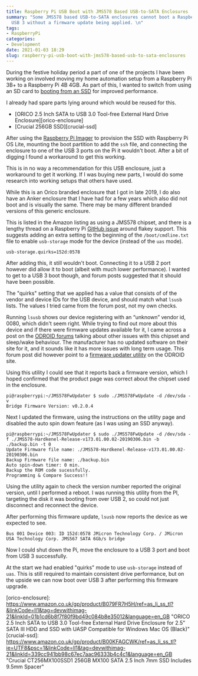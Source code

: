 ```yaml
---
title: Raspberry Pi USB Boot with JMS578 Based USB-to-SATA Enclosures
summary: "Some JMS578 based USB-to-SATA enclosures cannot boot a Raspberry Pi 4B over
  USB 3 without a firmware update being applied. \n"
tags:
- RaspberryPi
categories:
- Development
date: 2021-01-03 18:29
slug: raspberry-pi-usb-boot-with-jms578-based-usb-to-sata-enclosures
---
```

During the festive holiday period a part of one of the projects I have been working on involved moving my home automation setup from a Raspberry Pi 3B+ to a Raspberry Pi 4B 4GB. As part of this, I wanted to switch from using an SD card to [booting from an SSD][usb-boot] for improved performance.

I already had spare parts lying around which would be reused for this. 

* [ORICO 2.5 Inch SATA to USB 3.0 Tool-free External Hard Drive Enclosure][orico-enclosure]
* [Crucial 256GB SSD][crucial-ssd]

After using the [Raspberry Pi Imager][rpi-imager] to provision the SSD with Raspberry Pi OS Lite, mounting the boot partition to add the `ssh` file, and connecting the enclosure to one of the USB 3 ports on the Pi it wouldn't boot. After a bit of digging I found a workaround to get this working. 

<!--more-->

This is in no way a recommendation for this USB enclosure, just a workaround to get it working. If I was buying new parts, I would do some research into working setups that others have used.  


While this is an Orico branded enclosure that I got in late 2019, I do also have an Anker enclosure that I have had for a few years which also did not boot and is visually the same. There may be many different branded versions of this generic enclosure. 

This is listed in the Amazon listing as using a JMS578 chipset, and there is a lengthy thread on a Raspberry Pi [GitHub issue][pi-jms578-issue] around flakey support. This suggests adding an extra setting to the beginning of the `/boot/cmdline.txt` file to enable `usb-storage` mode for the device (instead of the `uas` mode).

~~~
usb-storage.quirks=152d:0578
~~~

After adding this, it still wouldn't boot. Connecting it to a USB 2 port however did allow it to boot (albeit with much lower performance). I wanted to get to a USB 3 boot though, and forum posts suggested that it should have been possible. 

The "quirks" setting that we applied has a value that consists of of the vendor and device IDs for the USB device, and should match what `lsusb` lists. The values I tried came from the forum post, not my own checks. 


Running `lsusb` shows our device registering with an “unknown” vendor id, 0080, which didn't seem right. While trying to find out more about this device and if there were firmware updates available for it, I came across a post on the [ODROID forums][odroid-forum] talking about other issues with this chipset and sleep/wake behaviour. The manufacturer has no updated software on their site for it, and it sounds like it has more issues with long term usage. This forum post did however point to a [firmware updater utility][jms578-fw-update] on the ODROID site. 

Using this utility I could see that it reports back a firmware version, which I hoped confirmed that the product page was correct about the chipset used in the enclosure. 

```
pi@raspberrypi:~/JMS578FwUpdater $ sudo ./JMS578FwUpdate -d /dev/sda -v
Bridge Firmware Version: v0.2.0.4
```

Next I updated the firmware, using the instructions on the utility page and disabled the auto spin down feature (as I was using an SSD anyway).

```
pi@raspberrypi:~/JMS578FwUpdater $ sudo ./JMS578FwUpdate -d /dev/sda -f ./JMS578-Hardkenel-Release-v173.01.00.02-20190306.bin -b ./backup.bin -t 0
Update Firmware file name: ./JMS578-Hardkenel-Release-v173.01.00.02-20190306.bin
Backup Firmware file name: ./backup.bin
Auto spin-down timer: 0 min.
Backup the ROM code sucessfully.
Programming & Compare Success!!
```

Using the utility again to check the version number reported the original version, until I performed a reboot. I was running this utility from the PI, targeting the disk it was booting from over USB 2, so could not just disconnect and reconnect the device. 

After performing this firmware update, `lsusb` now reports the device as we expected to see.

```
Bus 001 Device 003: ID 152d:0578 JMicron Technology Corp. / JMicron USA Technology Corp. JMS567 SATA 6Gb/s bridge
```

Now I could shut down the Pi, move the enclosure to a USB 3 port and boot from USB 3 successfully. 

At the start we had enabled "quirks" mode to use `usb-storage` instead of `uas`. This is still required to maintain consistent drive performance, but on the upside we can now boot over USB 3 after performing this firmware upgrade.  

[usb-boot]: https://www.raspberrypi.org/documentation/hardware/raspberrypi/bootmodes/msd.md "USB mass storage boot - Raspberry Pi Documentation"
[rpi-imager]: https://www.raspberrypi.org/software/ "Raspberry Pi OS – Raspberry Pi"
[pi-jms578-issue]: https://github.com/raspberrypi/linux/issues/3070 "USB3.0 to SATA adapter causes problems - Issue #3070 - raspberrypi/linux"


[orico-enclosure]: https://www.amazon.co.uk/gp/product/B079FR7H5H/ref=as_li_ss_tl?&linkCode=ll1&tag=devwithimag-21&linkId=01b1cd6b8f7f80f9bd49c084b8e35012&language=en_GB "ORICO 2.5 Inch SATA to USB 3.0 Tool-free External Hard Drive Enclosure for 2.5" SATA III HDD and SSD with UASP Compatible for Windows Mac OS (Black)"
[crucial-ssd]: https://www.amazon.co.uk/gp/product/B00KFAGCWK/ref=as_li_ss_tl?ie=UTF8&psc=1&linkCode=ll1&tag=devwithimag-21&linkId=339cc941bb98c67ec7aac96333b4c4c1&language=en_GB "Crucial CT256MX100SSD1 256GB MX100 SATA 2.5 Inch 7mm SSD Includes 9.5mm Spacer"

[odroid-forum]: https://forum.odroid.com/viewtopic.php?t=28535 "Automatic Spin-Down of SATA Drive - ODROID"
[jms578-fw-update]: https://wiki.odroid.com/odroid-xu4/software/jms578_fw_update "odroid-xu4:software:jms578_fw_update [ODROID Wiki]"
